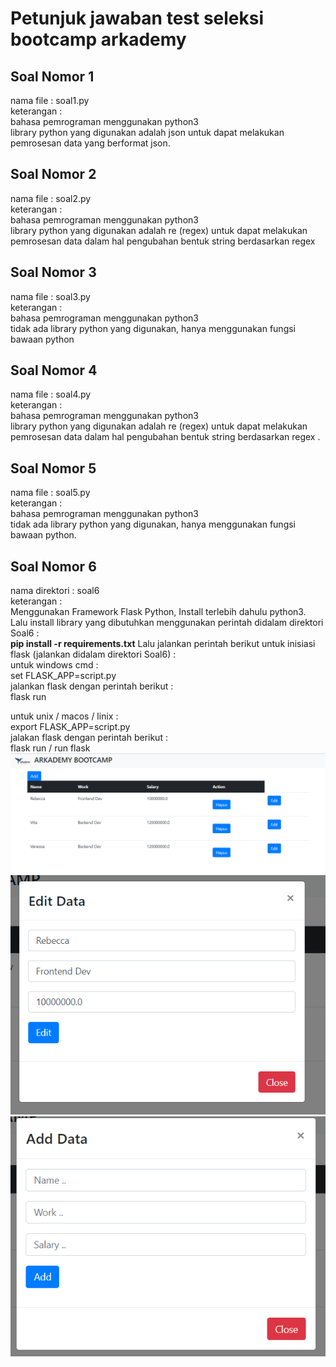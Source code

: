 # Petunjuk jawaban test seleksi bootcamp arkademy

## Soal Nomor 1 <br/>
nama file : soal1.py<br/>
keterangan : <br/>
bahasa pemrograman menggunakan python3 <br/>
library python yang digunakan adalah json untuk dapat melakukan pemrosesan data yang berformat json.<br/>

## Soal Nomor 2 <br/>
nama file : soal2.py<br/>
keterangan : <br/>
bahasa pemrograman menggunakan python3 <br/>
library python yang digunakan adalah re (regex) untuk dapat melakukan pemrosesan data dalam hal pengubahan bentuk string berdasarkan regex
<br/>

## Soal Nomor 3 <br/>
nama file : soal3.py<br/>
keterangan : <br/>
bahasa pemrograman menggunakan python3 <br/>
tidak ada library python yang digunakan, hanya menggunakan fungsi bawaan python<br/>

## Soal Nomor 4 <br/>
nama file : soal4.py<br/>
keterangan : <br/>
bahasa pemrograman menggunakan python3 <br/>
library python yang digunakan adalah re (regex) untuk dapat melakukan pemrosesan data dalam hal pengubahan bentuk string berdasarkan regex
.<br/>

## Soal Nomor 5 <br/>
nama file : soal5.py<br/>
keterangan : <br/>
bahasa pemrograman menggunakan python3 <br/>
tidak ada library python yang digunakan, hanya menggunakan fungsi bawaan python.<br/>

## Soal Nomor 6 <br/>
nama direktori : soal6 <br />
keterangan : <br />
Menggunakan Framework Flask Python, Install terlebih dahulu python3. 
Lalu install library yang dibutuhkan menggunakan perintah didalam direktori Soal6 : <br />
<b>pip install -r requirements.txt</b>
Lalu jalankan perintah berikut untuk inisiasi flask (jalankan didalam direktori Soal6) : <br />
untuk windows cmd : <br />
set FLASK_APP=script.py <br />
jalankan flask dengan perintah berikut : <br />
flask run

untuk unix / macos / linix : <br />
export FLASK_APP=script.py <br />
jalakan flask dengan perintah berikut : <br />
flask run / run flask 
![screen shoot](screenshoot/screenshootarkademy1.png)
![screen shoot](screenshoot/screenshootarkademy2.png)
![screen shoot](screenshoot/screenshootarkademy3.png)
